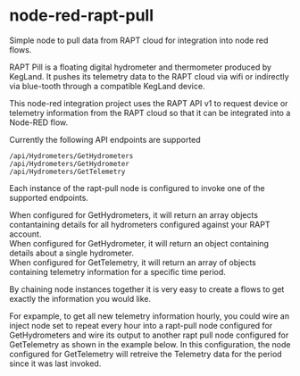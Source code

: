 # node-red-rapt-pull
Simple node to pull data from RAPT cloud for integration into node red flows.

RAPT Pill is a floating digital hydrometer and thermometer produced by KegLand.
It pushes its telemetry data to the RAPT cloud via wifi or indirectly via blue-tooth through a compatible KegLand device.

This node-red integration project uses the RAPT API v1 to request device or telemetry information from the RAPT cloud so that it can be integrated into a Node-RED flow.

Currently the following API endpoints are supported 

```
/api​/Hydrometers​/GetHydrometers
/api​/Hydrometers​/GetHydrometer
/api​/Hydrometers​/GetTelemetry
```
Each instance of the rapt-pull node is configured to invoke one of the supported endpoints.

When configured for GetHydrometers, it will return an array objects contantaining details for all hydrometers configured against your RAPT account.  
When configured for GetHydrometer, it will return an object containing details about a single hydrometer.  
When configured for GetTelemetry, it will return an array of objects containing telemetry information for a specific time period.  

By chaining node instances together it is very easy to create a flows to get exactly the information you would like.

For expample, to get all new telemetry information hourly, you could wire an inject node set to repeat every hour into a rapt-pull node configured for GetHydrometers and wire its output to another rapt pull node configured for GetTelemetry as shown in the example below. In this configuration, the node configured for GetTelemetry will retreive the Telemetry data for the period since it was last invoked.
